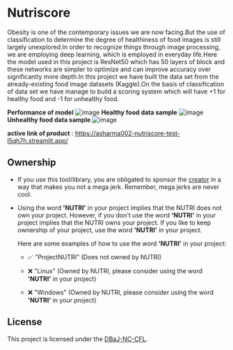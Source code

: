 # Nutriscore
Obesity is one of the contemporary issues we are now facing.But the use of classification  to determine the degree of healthiness of food images is still largely unexplored.In order to recognize things through image processing, we are employing deep learning, which is employed in everyday life.Here the model used in this project is ResNet50 which has 50 layers of block and these networks are simpler to optimize and can improve accuracy over significantly more depth.In this project we have built the data set from the already-existing food image datasets (Kaggle).On the basis of classification of data set we have manage to build a scoring system which will have +1 for healthy food and -1 for unhealthy food.

**Performance of model**
![image](https://user-images.githubusercontent.com/115871964/236400687-e9d6a806-22cd-4a7a-9bac-4d1dcfda8b55.png)
**Healthy food data sample**
![image](https://user-images.githubusercontent.com/115871964/236400800-ac66b040-6cc8-4c03-8512-c6f0be1ab9f4.png)
**Unhealthy food data sample**
![image](https://user-images.githubusercontent.com/115871964/236400854-113762b4-1597-439f-be80-41fe19e7a962.png)

**active link of product**
: https://asharma002-nutriscore-test-l5qh7h.streamlit.app/

## Ownership

- If you use this tool/library, you are obligated to sponsor the [creator](https://github.com/jaywyawhare) in a way that makes you not a mega jerk. Remember, mega jerks are never cool.

- Using the word <b>'NUTRI'</b> in your project implies that the NUTRI does not own your project. However, if you don't use the word <b>'NUTRI'</b> in your project implies that the NUTRI owns your project. If you like to keep ownership of your project, use the word <b>'NUTRI'</b> in your project.

    Here are some examples of how to use the word <b>'NUTRI'</b> in your project:

    - ✅ "ProjectNUTRI" (Does not owned by NUTRI)

    - ❌ "Linux" (Owned by NUTRI, please consider using the word <b>'NUTRI'</b> in your project)

    - ❌ "Windows" (Owned by NUTRI, please consider using the word <b>'NUTRI'</b> in your project)


## License
This project is licensed under the [DBaJ-NC-CFL](./LICENCE.md).